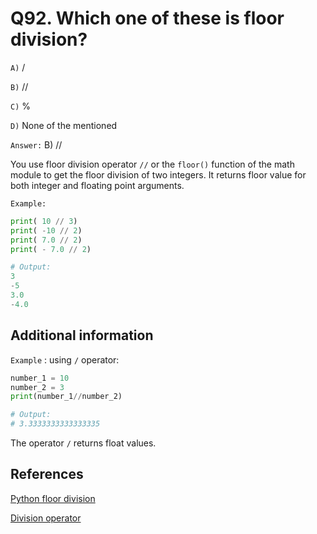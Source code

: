 # Q92. Which one of these is floor division?

`A)` /

`B)` //

`C)` %

`D)` None of the mentioned

`Answer:` B) //

You use floor division operator `//` or the `floor()` function of the math module to get the floor division of two integers. It returns floor value for both integer and floating point arguments.

`Example:`

```python
print( 10 // 3)
print( -10 // 2)
print( 7.0 // 2)
print( - 7.0 // 2)

# Output:
3
-5
3.0
-4.0
```

## Additional information

`Example` : using `/` operator:

```python
number_1 = 10
number_2 = 3
print(number_1//number_2)

# Output: 
# 3.3333333333333335
```

The operator `/` returns float values.

## References

[Python floor division](https://www.pythontutorial.net/advanced-python/python-floor-division/)

[Division operator](https://www.geeksforgeeks.org/division-operator-in-python/)
